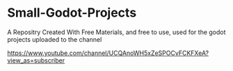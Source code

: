 # Small-Godot-Projects

A Repositry Created With Free Materials, and free to use, used for the godot projects uploaded to the channel 

https://www.youtube.com/channel/UCQAnoWH5xZeSPOCvFCKFXeA?view_as=subscriber
